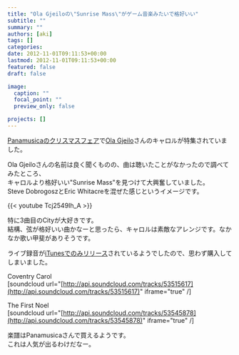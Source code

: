 ```yaml
---
title: "Ola Gjeiloの\"Sunrise Mass\"がゲーム音楽みたいで格好いい"
subtitle: ""
summary: ""
authors: [aki]
tags: []
categories: 
date: 2012-11-01T09:11:53+00:00
lastmod: 2012-11-01T09:11:53+00:00
featured: false
draft: false

image:
  caption: ""
  focal_point: ""
  preview_only: false

projects: []
---
```

[Panamusicaのクリスマスフェア](https://www.panamusica.co.jp/ja/campaign/index.php?img=3)で[Ola Gjeilo](http://olagjeilo.com/)さんのキャロルが特集されていました。

Ola Gjeiloさんの名前は良く聞くものの、曲は聴いたことがなかったので調べてみたところ、  
キャロルより格好いい"Sunrise Mass"を見つけて大興奮していました。  
Steve DobrogoszとEric Whitacreを混ぜた感じというイメージです。

{{< youtube Tcj2549Ih_A >}}

特に3曲目のCityが大好きです。  
結構、弦が格好いい曲かなーと思ったら、キャロルは素敵なアレンジです。なかなか歌い甲斐がありそうです。

ライブ録音が[iTunesでのみリリース](http://itunes.apple.com/us/album/sunrise-mass-for-choir-string/id406970833)されているようでしたので、思わず購入してしまいました。

Coventry Carol  
[soundcloud url="[http://api.soundcloud.com/tracks/53515617](http://api.soundcloud.com/tracks/53515617)" iframe="true" /]

The First Noel  
[soundcloud url="[http://api.soundcloud.com/tracks/53545878](http://api.soundcloud.com/tracks/53545878)" iframe="true" /]

楽譜はPanamusicaさんで買えるようです。  
これは人気が出るわけだなー。


